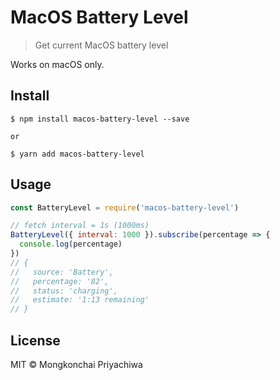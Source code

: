 # MacOS Battery Level

> Get current MacOS battery level

Works on macOS only.

## Install
```
$ npm install macos-battery-level --save

or

$ yarn add macos-battery-level
```

## Usage
```js
const BatteryLevel = require('macos-battery-level')

// fetch interval = 1s (1000ms)
BatteryLevel({ interval: 1000 }).subscribe(percentage => {
  console.log(percentage)
})
// { 
//   source: 'Battery',
//   percentage: '82',
//   status: 'charging',
//   estimate: '1:13 remaining' 
// }
```

## License
MIT © Mongkonchai Priyachiwa

